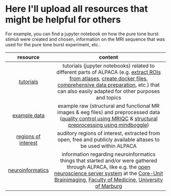 # Here I'll upload all resources that might be helpful for others
For example, you can find a jupyter notebook on how the pure tone burst stimuli were created and chosen, information on the MRI sequence that was used for the pure tone burst experiment, etc..

| resource                        | content           | 
|:-----------------------------:|:-------------:| 
| [tutorials]()  | tutorials (jupyter notebooks) related to different parts of ALPACA (e.g. [extract ROIs from atlases](https://github.com/PeerHerholz/open_science_fellowship_project/blob/master/resources/tutorials/ALPACA_atlas_to_ROI.ipynb), [create docker files](https://github.com/PeerHerholz/open_science_fellowship_project/blob/master/resources/tutorials/ALPACA_create_docker.ipynb), [comprehensive data preparation](https://github.com/PeerHerholz/open_science_fellowship_project/blob/master/resources/tutorials/ALPACA_data_organization_prerequisites.ipynb), etc.) that can also easily adapted for other purposes and topics| 
| [example data]() | example raw (structural and functional MR images & eeg files) and preprocessed data ([quality control using MRIQC]() & [structural preprocessing using mindboggle]())
| [regions of interest](https://github.com/PeerHerholz/open_science_fellowship_project/tree/master/resources/regions_of_interest)| auditory regions of interest, extracted from open, free and publicly available altases to be used within ALPACA |
| [neuroinformatics](https://github.com/PeerHerholz/open_science_fellowship_project/tree/master/resources/neuroinformatics) | information regarding neuroinformatics things that started and/or were gathered through ALPACA, like e.g. the [open neuroscience server system](https://github.com/PeerHerholz/open_science_fellowship_project/blob/master/resources/neuroinformatics/server_specifications.md) at the [Core-Unit Brainimaging](http://www.ukgm.de/ugm_2/deu/umr_psy/6618.html), [Faculty of Medicine](https://www.uni-marburg.de/fb20), [University of Marburg](https://www.uni-marburg.de/en)  
